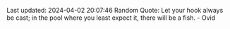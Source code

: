 Last updated: 2024-04-02 20:07:46
Random Quote: Let your hook always be cast; in the pool where you least expect it, there will be a fish. - Ovid